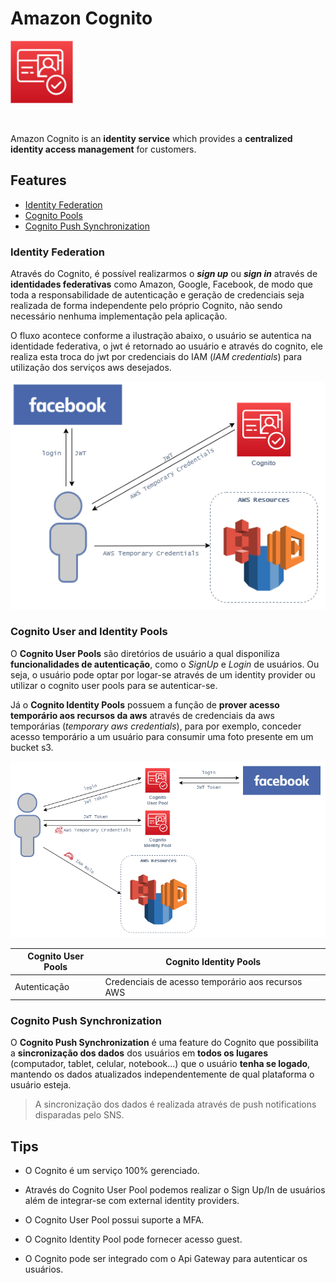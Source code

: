 # Amazon Cognito

<img height=100px; alt="cognito_logo" src="../../../images/cognito.png" />

<p>&nbsp;</p>

Amazon Cognito is an **identity service** which provides a **centralized identity access management** for customers.

## Features

- [Identity Federation](#identity-federation)
- [Cognito Pools](#cognito-user-and-identity-pools)
- [Cognito Push Synchronization](#cognito-push-synchronization)

### Identity Federation

Através do Cognito, é possível realizarmos o ***sign up*** ou ***sign in*** através de **identidades federativas** como Amazon, Google, Facebook, de modo que toda a responsabilidade de autenticação e geração de credenciais seja realizada de forma independente pelo próprio Cognito, não sendo necessário nenhuma implementação pela aplicação.

O fluxo acontece conforme a ilustração abaixo, o usuário se autentica na identidade federativa, o jwt é retornado ao usuário e através do cognito, ele realiza esta troca do jwt por credenciais do IAM (*IAM credentials*) para utilização dos serviços aws desejados.

![cognito-identity-federatio](../../../images/cognito-identity-federation.drawio.png)

### Cognito User and Identity Pools

O **Cognito User Pools** são diretórios de usuário a qual disponiliza **funcionalidades de autenticação**, como o *SignUp* e *Login* de usuários. Ou seja, o usuário pode optar por logar-se através de um identity provider ou utilizar o cognito user pools para se autenticar-se.

Já o **Cognito Identity Pools** possuem a função de **prover acesso temporário aos recursos da aws** através de credenciais da aws temporárias (*temporary aws credentials*), para por exemplo, conceder acesso temporário a um usuário para consumir uma foto presente em um bucket s3.

![cognito-pools-workflow](../../../images/cognito-pools-workflow.drawio.png)

Cognito User Pools | Cognito Identity Pools
------------------ | ----------------------
Autenticação | Credenciais de acesso temporário aos recursos AWS |

### Cognito Push Synchronization

O **Cognito Push Synchronization** é uma feature do Cognito que possibilita a **sincronização dos dados** dos usuários em **todos os lugares** (computador, tablet, celular, notebook...) que o usuário **tenha se logado**, mantendo os dados atualizados independentemente de qual plataforma o usuário esteja.

> A sincronização dos dados é realizada através de push notifications disparadas pelo SNS.

## Tips

- O Cognito é um serviço 100% gerenciado.

- Através do Cognito User Pool podemos realizar o Sign Up/In de usuários além de integrar-se com external identity providers.

- O Cognito User Pool possui suporte a MFA.

- O Cognito Identity Pool pode fornecer acesso guest.

- O Cognito pode ser integrado com o Api Gateway para autenticar os usuários.

